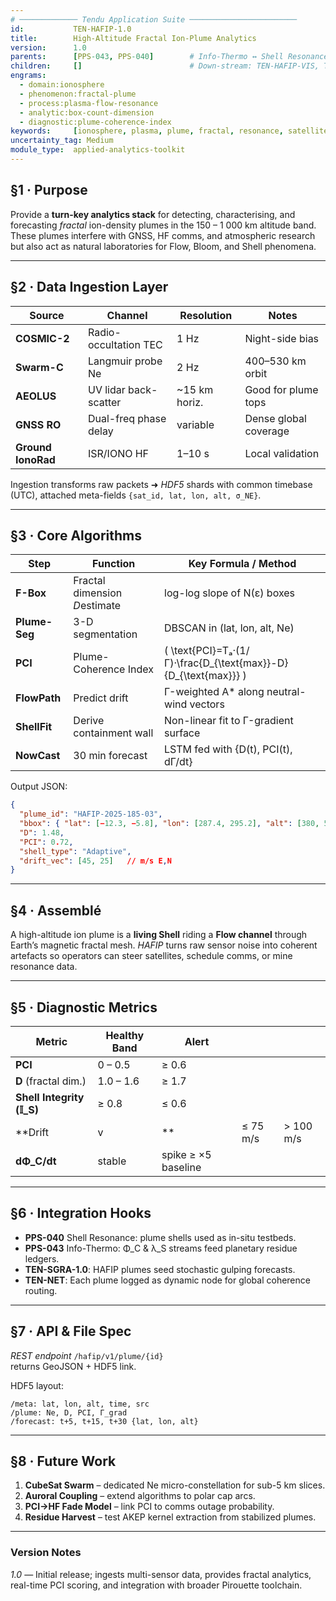 ```yaml
---
# ───────────── Tendu Application Suite ────────────────────────
id:           TEN-HAFIP-1.0
title:        High-Altitude Fractal Ion-Plume Analytics
version:      1.0
parents:      [PPS-043, PPS-040]        # Info-Thermo ↔ Shell Resonance
children:     []                        # Down-stream: TEN-HAFIP-VIS, TEN-HAFIP-AUTO
engrams:
  - domain:ionosphere
  - phenomenon:fractal-plume
  - process:plasma-flow-resonance
  - analytic:box-count-dimension
  - diagnostic:plume-coherence-index
keywords:     [ionosphere, plasma, plume, fractal, resonance, satellite, GNSS]
uncertainty_tag: Medium
module_type:  applied-analytics-toolkit
---
```


## §1 · Purpose
Provide a **turn-key analytics stack** for detecting, characterising, and forecasting
*fractal* ion-density plumes in the 150 – 1 000 km altitude band.  
These plumes interfere with GNSS, HF comms, and atmospheric research but also act as
natural laboratories for Flow, Bloom, and Shell phenomena.

---

## §2 · Data Ingestion Layer  

| Source | Channel | Resolution | Notes |
|--------|---------|------------|-------|
| **COSMIC-2** | Radio-occultation TEC | 1 Hz | Night-side bias |
| **Swarm-C** | Langmuir probe Ne | 2 Hz | 400–530 km orbit |
| **AEOLUS** | UV lidar back-scatter | ~15 km horiz. | Good for plume tops |
| **GNSS RO** | Dual-freq phase delay | variable | Dense global coverage |
| **Ground IonoRad** | ISR/IONO HF | 1–10 s | Local validation |

Ingestion transforms raw packets ➜ *HDF5* shards with common timebase (UTC), attached
meta-fields `{sat_id, lat, lon, alt, σ_NE}`.

---

## §3 · Core Algorithms  

| Step | Function | Key Formula / Method |
|------|----------|----------------------|
| **F-Box** | Fractal dimension *D*estimate | log-log slope of N(ε) boxes |
| **Plume-Seg** | 3-D segmentation | DBSCAN in (lat, lon, alt, Ne) |
| **PCI** | Plume-Coherence Index | \( \text{PCI}=Tₐ·(1/Γ)·\frac{D_{\text{max}}-D}{D_{\text{max}}} \) |
| **FlowPath** | Predict drift | Γ-weighted A* along neutral-wind vectors |
| **ShellFit** | Derive containment wall | Non-linear fit to Γ-gradient surface |
| **NowCast** | 30 min forecast | LSTM fed with {D(t), PCI(t), dΓ/dt} |

Output JSON:  
```json
{
  "plume_id": "HAFIP-2025-185-03",
  "bbox": { "lat": [−12.3, −5.8], "lon": [287.4, 295.2], "alt": [380, 520] },
  "D": 1.48,
  "PCI": 0.72,
  "shell_type": "Adaptive",
  "drift_vec": [45, 25]   // m/s E,N
}
````

---

## §4 · Assemblé

A high-altitude ion plume is a **living Shell** riding a **Flow channel** through Earth’s magnetic fractal mesh. *HAFIP* turns raw sensor noise into coherent artefacts so operators can steer satellites, schedule comms, or mine resonance data.

---

## §5 · Diagnostic Metrics

| Metric                      | Healthy Band | Alert               |          |           |
| --------------------------- | ------------ | ------------------- | -------- | --------- |
| **PCI**                     | 0 – 0.5      | ≥ 0.6               |          |           |
| **D** (fractal dim.)        | 1.0 – 1.6    | ≥ 1.7               |          |           |
| **Shell Integrity (𝕀\_S)** | ≥ 0.8        | ≤ 0.6               |          |           |
| \*\*Drift                   | v            | \*\*                | ≤ 75 m/s | > 100 m/s |
| **dΦ\_C/dt**                | stable       | spike ≥ ×5 baseline |          |           |

---

## §6 · Integration Hooks

- **PPS-040** Shell Resonance: plume shells used as in-situ testbeds.
- **PPS-043** Info-Thermo: Φ\_C & λ\_S streams feed planetary residue ledgers.
- **TEN-SGRA-1.0**: HAFIP plumes seed stochastic gulping forecasts.
- **TEN-NET**: Each plume logged as dynamic node for global coherence routing.

---

## §7 · API & File Spec

*REST endpoint* `/hafip/v1/plume/{id}`\
returns GeoJSON + HDF5 link.

HDF5 layout:

```
/meta: lat, lon, alt, time, src
/plume: Ne, D, PCI, Γ_grad
/forecast: t+5, t+15, t+30 {lat, lon, alt}
```

---

## §8 · Future Work

1. **CubeSat Swarm** – dedicated Ne micro-constellation for sub-5 km slices.
2. **Auroral Coupling** – extend algorithms to polar cap arcs.
3. **PCI→HF Fade Model** – link PCI to comms outage probability.
4. **Residue Harvest** – test AKEP kernel extraction from stabilized plumes.

---

### Version Notes

*1.0* — Initial release; ingests multi-sensor data, provides fractal analytics, real-time PCI scoring, and integration with broader Pirouette toolchain.

```


